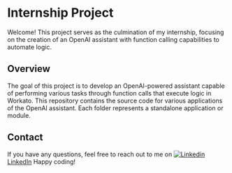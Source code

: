 # Internship Project

Welcome! This project serves as the culmination of my internship, focusing on the creation of an OpenAI assistant with function calling capabilities to automate logic.

## Overview

The goal of this project is to develop an OpenAI-powered assistant capable of performing various tasks through function calls that execute logic in Workato. 
This repository contains the source code for various applications of the OpenAI assistant. Each folder represents a standalone application or module.

## Contact

If you have any questions, feel free to reach out to me on [![Linkedin](https://i.stack.imgur.com/gVE0j.png) LinkedIn](https://www.linkedin.com/in/tanguyaerts/)
Happy coding!
